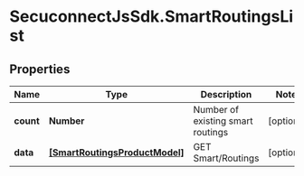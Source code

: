 # SecuconnectJsSdk.SmartRoutingsList

## Properties
Name | Type | Description | Notes
------------ | ------------- | ------------- | -------------
**count** | **Number** | Number of existing smart routings | [optional] 
**data** | [**[SmartRoutingsProductModel]**](SmartRoutingsProductModel.md) | GET Smart/Routings | [optional] 


